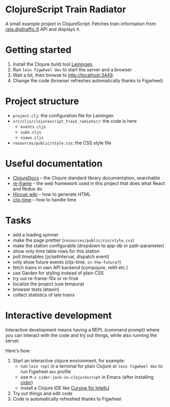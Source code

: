 ClojureScript Train Radiator
============================

A small example project in ClojureScript. Fetches train information from
[rata.digitraffic.fi](https://rata.digitraffic.fi/) API and displays
it.

Getting started
===============

1. Install the Clojure build tool [Leiningen](https://leiningen.org).
2. Run `lein figwheel dev` to start the server and a browser
3. Wait a bit, then browse to [http://localhost:3449](http://localhost:3449).
4. Change the code (browser refreshes automatically thanks to Figwheel)

Project structure
=================

- `project.clj`: the configuration file for Leiningen
- `src/cljs/clojurescript_train_radiator/`: the code is here
  - `events.cljs`
  - `subs.cljs`
  - `views.cljs`
- `resources/public/style.css`: the CSS style file

Useful documentation
====================

- [ClojureDocs](https://clojuredocs.org) – the Clojure standard library documentation, searchable
- [re-frame](https://github.com/Day8/re-frame/) – the  web framework used in this project that does what React and Redux do
- [Hiccup wiki](https://github.com/weavejester/hiccup/wiki) – how to generate HTML
- [cljs-time](https://github.com/andrewmcveigh/cljs-time) – how to handle time

Tasks
=====

- add a loading spinner
- make the page prettier (`resources/public/css/style.css`)
- make the station configurable (dropdown to app-db or path-parameter)
- show only time table rows for this station
- poll timetables (js/setInterval, dispatch event)
- only show future events (cljs-time, `in-the-future?`)
- fetch trains in own API backend (compojure, reitit etc.)
- use Garden for styling instead of plain CSS
- try out re-frame-10x or re-frisk
- localize the project (use tempura)
- browser tests (etaoin)
- collect statistics of late trains

Interactive development
=======================

Interactive development means having a REPL (command prompt) where you
can interact with the code and try out things, while also running the
server.

Here's how:

1. Start an interactive clojure environment, for example:
   - run `lein repl` in a terminal for plain Clojure or `lein figwheel dev` to run Figwheel `dev` profile
   - use `M-x cider-jack-in-clojurescript` in Emacs (after installing [cider](https://github.com/clojure-emacs/cider))
   - install a Clojure IDE like [Cursive for IntelliJ](https://cursive-ide.com/userguide/)
2. Try out things and edit code
3. Code is automatically refreshed thanks to Figwheel
